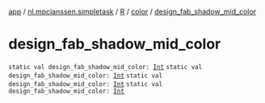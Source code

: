 [app](../../../index.md) / [nl.mpcjanssen.simpletask](../../index.md) / [R](../index.md) / [color](index.md) / [design_fab_shadow_mid_color](.)

# design_fab_shadow_mid_color

`static val design_fab_shadow_mid_color: `[`Int`](https://kotlinlang.org/api/latest/jvm/stdlib/kotlin/-int/index.html)
`static val design_fab_shadow_mid_color: `[`Int`](https://kotlinlang.org/api/latest/jvm/stdlib/kotlin/-int/index.html)
`static val design_fab_shadow_mid_color: `[`Int`](https://kotlinlang.org/api/latest/jvm/stdlib/kotlin/-int/index.html)
`static val design_fab_shadow_mid_color: `[`Int`](https://kotlinlang.org/api/latest/jvm/stdlib/kotlin/-int/index.html)